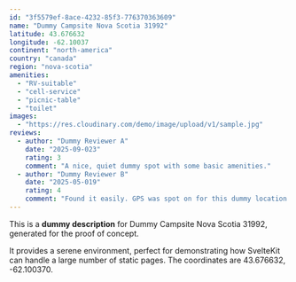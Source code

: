 ```yaml
---
id: "3f5579ef-8ace-4232-85f3-776370363609"
name: "Dummy Campsite Nova Scotia 31992"
latitude: 43.676632
longitude: -62.10037
continent: "north-america"
country: "canada"
region: "nova-scotia"
amenities:
  - "RV-suitable"
  - "cell-service"
  - "picnic-table"
  - "toilet"
images:
  - "https://res.cloudinary.com/demo/image/upload/v1/sample.jpg"
reviews:
  - author: "Dummy Reviewer A"
    date: "2025-09-023"
    rating: 3
    comment: "A nice, quiet dummy spot with some basic amenities."
  - author: "Dummy Reviewer B"
    date: "2025-05-019"
    rating: 4
    comment: "Found it easily. GPS was spot on for this dummy location."
---
```


This is a **dummy description** for Dummy Campsite Nova Scotia 31992, generated for the proof of concept.

It provides a serene environment, perfect for demonstrating how SvelteKit can handle a large number of static pages. The coordinates are 43.676632, -62.100370.
